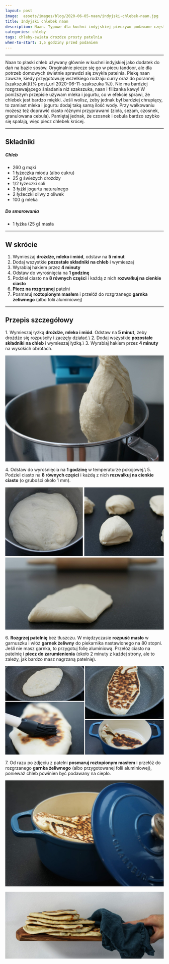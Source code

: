 ```yaml
---
layout: post
image:  assets/images/blog/2020-06-05-naan/indyjski-chlebek-naan.jpg
title: Indyjski chlebek naan
description: Naan. Typowe dla kuchni indyjskiej pieczywo podawane często do curry. Jest super prostym i łatwym w przygotowaniu domowym pieczywem. Przepis jest idealny i wart wypróbowania.
categories: chleby
tags: chleby-swiata drozdze prosty patelnia
when-to-start: 1,5 godziny przed podaniem
---
```


-----

Naan to płaski chleb używany głównie w kuchni indyjskiej jako dodatek do dań na bazie sosów. Oryginalnie piecze się go w piecu tandoor, ale dla potrzeb domowych świetnie sprawdzi się zwykła patelnia. Piekę naan zawsze, kiedy przygotowuję wszelkiego rodzaju curry oraz do porannej [szakszuki]({% post_url 2020-06-11-szakszuka %}). Nie ma bardziej rozgrzewającego śniadania niż szakszuka, naan i filiżanka kawy! W poniższym przepisie używam mleka i jogurtu, co w efekcie sprawi, że chlebek jest bardzo miękki. Jeśli wolisz, żeby jednak był bardziej chrupiący, to zamiast mleka i jogurtu dodaj taką samą ilość wody. Przy wałkowaniu możesz też doprawić ciasto różnymi przyprawami (zioła, sezam, czosnek, granulowana cebula). Pamiętaj jednak, że czosnek i cebula bardzo szybko się spalają, więc piecz chlebek krócej.

-----

## Składniki

##### Chleb

* 260 g mąki
* 1 łyżeczka miodu (albo cukru)
* 25 g świeżych drożdży
* 1/2 łyżeczki soli
* 3 łyżki jogurtu naturalnego
* 2 łyżeczki oliwy z oliwek
* 100 g mleka

##### Do smarowania

* 1 łyżka (25 g) masła

-----

## W skrócie

1. Wymieszaj **drożdże, mleko i miód**, odstaw na **5 minut**
2. Dodaj wszystkie **pozostałe składniki na chleb** i wymieszaj
3. Wyrabiaj hakiem przez **4 minuty**
4. Odstaw do wyrośnięcia na **1 godzinę**
5. Podziel ciasto na **8 równych części** i każdą z nich **rozwałkuj na cienkie ciasto**
6. **Piecz na rozgrzanej** patelni
7. Posmaruj **roztopionym masłem** i przełóż do rozgrzanego **garnka żeliwnego** (albo folii aluminiowej)

-----

## Przepis szczegółowy

1\. Wymieszaj łyżką **drożdże, mleko i miód**. Odstaw na **5 minut**, żeby drożdże się rozpuściły i zaczęły działać.\\
2\. Dodaj wszystkie **pozostałe składniki na chleb** i wymieszaj łyżką.\\
3\. Wyrabiaj hakiem przez **4 minuty** na wysokich obrotach.

![Indyjski Chlebek Naan - Wyrabianie](/assets/images/blog/2020-06-05-naan/indyjski-chlebek-naan-wyrabianie.jpg)

4\. Odstaw do wyrośnięcia na **1 godzinę** w temperaturze pokojowej.\\
5\. Podziel ciasto na **8 równych części** i każdą z nich **rozwałkuj na cienkie ciasto** (o grubości około 1 mm).

![Indyjski Chlebek Naan - Wałkowanie](/assets/images/blog/2020-06-05-naan/indyjski-chlebek-naan-walkowanie.jpg)

6\. **Rozgrzej patelnię** bez tłuszczu. W międzyczasie **rozpuść masło** w garnuszku i włóż **garnek żeliwny** do piekarnika nastawionego na 80 stopni. Jeśli nie masz garnka, to przygotuj folię aluminiową. Przełóż ciasto na patelnię i **piecz do zarumienienia** (około 2 minuty z każdej strony, ale to zależy, jak bardzo masz nagrzaną patelnię).

![Indyjski Chlebek Naan - Pieczenie](/assets/images/blog/2020-06-05-naan/indyjski-chlebek-naan-pieczenie.jpg)

7\. Od razu po zdjęciu z patelni **posmaruj roztopionym masłem** i przełóż do rozgrzanego **garnka żeliwnego** (albo przygotowanej folii aluminiowej), ponieważ chleb powinien być podawany na ciepło.

![Indyjski Chlebek Naan](/assets/images/blog/2020-06-05-naan/indyjski-chlebek-naan-gotowy.jpg)

![Indyjski Chlebek Naan](/assets/images/blog/2020-06-05-naan/indyjski-chlebek-naan-gotowy-2.jpg)
